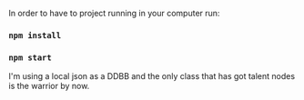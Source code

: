 In order to have to project running in your computer run:

### `npm install`

### `npm start`

I'm using a local json as a DDBB and the only class that has got talent nodes is the warrior by now. 
